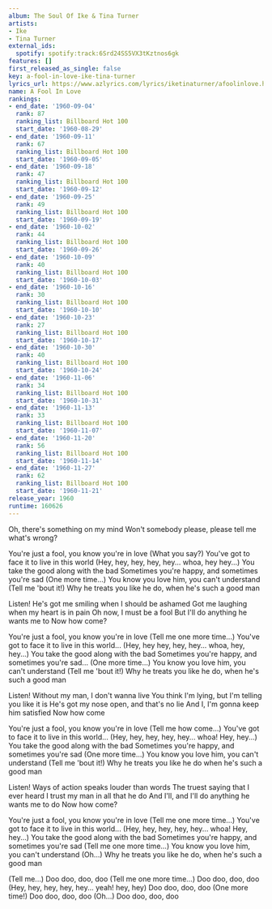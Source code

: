 ```yaml
---
album: The Soul Of Ike & Tina Turner
artists:
- Ike
- Tina Turner
external_ids:
  spotify: spotify:track:6Srd24SS5VX3tKztnos6gk
features: []
first_released_as_single: false
key: a-fool-in-love-ike-tina-turner
lyrics_url: https://www.azlyrics.com/lyrics/iketinaturner/afoolinlove.html
name: A Fool In Love
rankings:
- end_date: '1960-09-04'
  rank: 87
  ranking_list: Billboard Hot 100
  start_date: '1960-08-29'
- end_date: '1960-09-11'
  rank: 67
  ranking_list: Billboard Hot 100
  start_date: '1960-09-05'
- end_date: '1960-09-18'
  rank: 47
  ranking_list: Billboard Hot 100
  start_date: '1960-09-12'
- end_date: '1960-09-25'
  rank: 49
  ranking_list: Billboard Hot 100
  start_date: '1960-09-19'
- end_date: '1960-10-02'
  rank: 44
  ranking_list: Billboard Hot 100
  start_date: '1960-09-26'
- end_date: '1960-10-09'
  rank: 40
  ranking_list: Billboard Hot 100
  start_date: '1960-10-03'
- end_date: '1960-10-16'
  rank: 30
  ranking_list: Billboard Hot 100
  start_date: '1960-10-10'
- end_date: '1960-10-23'
  rank: 27
  ranking_list: Billboard Hot 100
  start_date: '1960-10-17'
- end_date: '1960-10-30'
  rank: 40
  ranking_list: Billboard Hot 100
  start_date: '1960-10-24'
- end_date: '1960-11-06'
  rank: 34
  ranking_list: Billboard Hot 100
  start_date: '1960-10-31'
- end_date: '1960-11-13'
  rank: 33
  ranking_list: Billboard Hot 100
  start_date: '1960-11-07'
- end_date: '1960-11-20'
  rank: 56
  ranking_list: Billboard Hot 100
  start_date: '1960-11-14'
- end_date: '1960-11-27'
  rank: 62
  ranking_list: Billboard Hot 100
  start_date: '1960-11-21'
release_year: 1960
runtime: 160626
---
```

Oh, there's something on my mind
Won't somebody please, please tell me what's wrong?

You're just a fool, you know you're in love (What you say?)
You've got to face it to live in this world (Hey, hey, hey, hey, hey... whoa, hey hey...)
You take the good along with the bad
Sometimes you're happy, and sometimes you're sad (One more time...)
You know you love him, you can't understand (Tell me 'bout it!)
Why he treats you like he do, when he's such a good man

Listen! He's got me smiling when I should be ashamed
Got me laughing when my heart is in pain
Oh now, I must be a fool
But I'll do anything he wants me to
Now how come?

You're just a fool, you know you're in love (Tell me one more time...)
You've got to face it to live in this world... (Hey, hey hey, hey, hey... whoa, hey, hey...)
You take the good along with the bad
Sometimes you're happy, and sometimes you're sad... (One more time...)
You know you love him, you can't understand (Tell me 'bout it!)
Why he treats you like he do, when he's such a good man

Listen! Without my man, I don't wanna live
You think I'm lying, but I'm telling you like it is
He's got my nose open, and that's no lie
And I, I'm gonna keep him satisfied
Now how come

You're just a fool, you know you're in love (Tell me how come...)
You've got to face it to live in this world... (Hey, hey, hey, hey, hey... whoa! Hey, hey...)
You take the good along with the bad
Sometimes you're happy, and sometimes you're sad (One more time...)
You know you love him, you can't understand (Tell me 'bout it!)
Why he treats you like he do when he's such a good man

Listen! Ways of action speaks louder than words
The truest saying that I ever heard
I trust my man in all that he do
And I'll, and I'll do anything he wants me to do
Now how come?

You're just a fool, you know you're in love (Tell me one more time...)
You've got to face it to live in this world... (Hey, hey, hey, hey, hey... whoa! Hey, hey...)
You take the good along with the bad
Sometimes you're happy, and sometimes you're sad (Tell me one more time...)
You know you love him, you can't understand (Oh...)
Why he treats you like he do, when he's such a good man

(Tell me...)
Doo doo, doo, doo (Tell me one more time...)
Doo doo, doo, doo (Hey, hey, hey, hey, hey... yeah! hey, hey)
Doo doo, doo, doo (One more time!)
Doo doo, doo, doo (Oh...)
Doo doo, doo, doo
